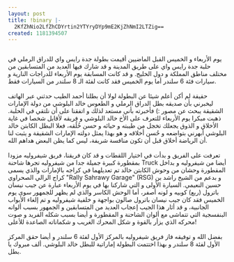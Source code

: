 ```yaml
---
layout: post
title: !binary |-
  2KfZhNio2LfZhCDYrtin2YTYryDYp9mE2KjZhNmI2LTZig==
created: 1181394507
---
```

<p align="center"><img src="http://yousef.raffah.com/drupalfiles/images/kbolooshi_post_pic.png" alt="" /></p>
<p>يوم الأربعاء و الخميس القبل الماضيين أقيمت بطولة جدة رايس واي للدراق الرملي في حلبة جدة رايس واي على طريق المدينة و قد شارك فيها العديد من المتسابقين من مختلف مناطق المملكة و دول الخليج. و قد كانت المسابقة يوم الأربعاء للدراجات النارية و سيارات فئة 6 سلندر أما يوم الخميس فقد كانت لفئة الـ 8 سلندر من السيارات فقط.<br />
<br />
حقيقة لم أكن أعلم شيئا عن البطولة لولا أن بطلنا أحمد الطيب حدثني عبر الهاتف ليخبرني بأن صديقه بطل الدراق الرملي و الطعوس خالد البلوشي من دولة الإمارات الشقيقة يبحث عن مصور :) فأخبرته بأني مستعد لذلك و اتفقنا على أن نلتقي في الحلبة. ذهبت مبكرا يوم الأربعاء للتعرف على الأخ خالد البلوشي و فريقه لأقابل شخصا في غاية الأخلاق و الذوق يجعلك تخجل من طيبته و حيائه و حسن خُلُقه، فعلا البطل الكابتن خالد البلوشي أبهرني بتواضعه و حُسن أخلاقه و هو بهذا يمثل دولته الإمارات الشقيقة و يثبت لنا أن الرياضة أخلاق قبل أن تكون منافسة شريفة، ليس كما يظن البعض هداهم الله.<br />
<br />
تعرفت على الفريق و بدأت في اختيار اللقطات و قد كان فريقنا، فريق شيفروليه مزودا بمقطورة كبيرة جميلة جدا من شيفروليه تجرها شاحنة Truck أيضا من شيفروليه و بداخل المقطورة وحشان من وحوش الكابتن خالد تم تعديلهما في كراجه بالإمارات والذي يسمى كراج الرالي الصحراوي &quot;Rally Sahrawy Garage&quot; (RSG) و بدعم من الشيخ راشد بن حسين النعيمي. السيارة الأولى و التي شاركنا بها في يوم الأربعاء عبارة عن جيب نيسان باترول (ربع) كوبيه و لونه أصفر، أما الوحش الكاسر والذي لم يظهر للجمهور سوى يوم الخميس فقد كان جيب نيسان باترول صالون بواجهة و خلفية شيفروليه و تم إلغاء الأبواب الجانبية، و قد أثار هذا الجيب إعجاب العديد من المتسابقين و الجمهور بسبب ألوانه البنفسجية التي تتماشى مع ألوان الشاحنة و المقطورة و أيضا بسبب شكله الفريد و صوت محركه الذي يزأر بالقوة و شكل المحرك الغريب و شكماناته الصاعدة للأعلى!<br />
<br />
بفضل الله و توفيقه فاز فريق شيفروليه بالمركز الأول لفئة 6 سلندر و أيضا حقق المركز الأول لفئة 8 سلندر و بهذا اختتمت البطولة إماراتية للبطل خالد البلوشي. ألف مبروك يا بطل.</p>
<!--break-->
